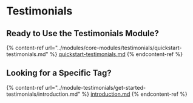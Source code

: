 # Testimonials

## Ready to Use the Testimonials Module?

{% content-ref url="../modules/core-modules/testimonials/quickstart-testimonials.md" %}
[quickstart-testimonials.md](../modules/core-modules/testimonials/quickstart-testimonials.md)
{% endcontent-ref %}

## Looking for a Specific Tag?

{% content-ref url="../module-testimonials/get-started-testimonials/introduction.md" %}
[introduction.md](../module-testimonials/get-started-testimonials/introduction.md)
{% endcontent-ref %}

